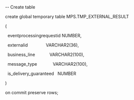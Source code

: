 -- Create table

create global temporary table MPS.TMP_EXTERNAL_RESULT

(

  eventprocessingrequestid NUMBER,

  externalid               VARCHAR2(36),

  business_line            VARCHAR2(100),

  message_type             VARCHAR2(100),

  is_delivery_guaranteed   NUMBER

)

on commit preserve rows;